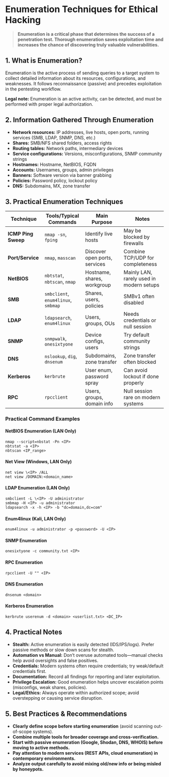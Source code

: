 # Enumeration Techniques for Ethical Hacking

> **Enumeration is a critical phase that determines the success of a penetration test. Thorough enumeration saves exploitation time and increases the chance of discovering truly valuable vulnerabilities.**

## 1. What is Enumeration?

Enumeration is the active process of sending queries to a target system to collect detailed information about its resources, configurations, and weaknesses. It follows reconnaissance (passive) and precedes exploitation in the pentesting workflow.

**Legal note:** Enumeration is an active activity, can be detected, and must be performed with proper legal authorization.

## 2. Information Gathered Through Enumeration

- **Network resources:** IP addresses, live hosts, open ports, running services (SMB, LDAP, SNMP, DNS, etc.)
- **Shares:** SMB/NFS shared folders, access rights
- **Routing tables:** Network paths, intermediary devices
- **Service configurations:** Versions, misconfigurations, SNMP community strings
- **Hostnames:** Hostname, NetBIOS, FQDN
- **Accounts:** Usernames, groups, admin privileges
- **Banners:** Software version via banner grabbing
- **Policies:** Password policy, lockout policy
- **DNS:** Subdomains, MX, zone transfer

## 3. Practical Enumeration Techniques

| Technique            | Tools/Typical Commands              | Main Purpose                     | Notes                                   |
|----------------------|-------------------------------------|-----------------------------------|-----------------------------------------|
| **ICMP Ping Sweep**  | `nmap -sn`, `fping`                 | Identify live hosts               | May be blocked by firewalls             |
| **Port/Service**     | `nmap`, `masscan`                   | Discover open ports, services     | Combine TCP/UDP for completeness        |
| **NetBIOS**          | `nbtstat`, `nbtscan`, `nmap`        | Hostname, shares, workgroup       | Mainly LAN, rarely used in modern setups|
| **SMB**              | `smbclient`, `enum4linux`, `smbmap` | Shares, users, policies           | SMBv1 often disabled                    |
| **LDAP**             | `ldapsearch`, `enum4linux`          | Users, groups, OUs                | Needs credentials or null session       |
| **SNMP**             | `snmpwalk`, `onesixtyone`           | Device configs, users             | Try default community strings           |
| **DNS**              | `nslookup`, `dig`, `dnsenum`        | Subdomains, zone transfer         | Zone transfer often blocked             |
| **Kerberos**         | `kerbrute`                          | User enum, password spray         | Can avoid lockout if done properly      |
| **RPC**              | `rpcclient`                         | Users, groups, domain info        | Null session rare on modern systems     |

### Practical Command Examples

#### NetBIOS Enumeration (LAN Only)
```
nmap --script=nbstat -Pn <IP>
nbtstat -a <IP>
nbtscan <IP_range>
```

#### Net View (Windows, LAN Only)
```
net view \<IP> /ALL
net view /DOMAIN:<domain_name>
```
#### LDAP Enumeration (LAN Only)
```
smbclient -L \<IP> -U administrator
smbmap -H <IP> -u administrator
ldapsearch -x -h <IP> -b "dc=domain,dc=com"
```

#### Enum4linux (Kali, LAN Only)
```
enum4linux -u administrator -p <password> -U <IP>
```

#### SNMP Enumeration
```
onesixtyone -c community.txt <IP>
```

#### RPC Enumeration
```
rpcclient -U "" <IP>
```

#### DNS Enumeration
```
dnsenum <domain>
```

#### Kerberos Enumeration
```
kerbrute userenum -d <domain> <userlist.txt> <DC_IP>
```

## 4. Practical Notes
- **Stealth:** Active enumeration is easily detected (IDS/IPS/logs). Prefer passive methods or slow down scans for stealth.
- **Automation vs Manual:** Don’t overuse automated tools—manual checks help avoid oversights and false positives.
- **Credentials:** Modern systems often require credentials; try weak/default credentials first.
- **Documentation:** Record all findings for reporting and later exploitation.
- **Privilege Escalation:** Good enumeration helps uncover escalation points (misconfigs, weak shares, policies).
- **Legal/Ethics:** Always operate within authorized scope; avoid overstepping or causing service disruption.

## 5. Best Practices & Recommendations
- **Clearly define scope before starting enumeration** (avoid scanning out-of-scope systems).
- **Combine multiple tools for broader coverage and cross-verification.**
- **Start with passive enumeration (Google, Shodan, DNS, WHOIS) before moving to active methods.**
- **Pay attention to modern services (REST APIs, cloud enumeration) in contemporary environments.**
- **Analyze output carefully to avoid mixing old/new info or being misled by honeypots.**
